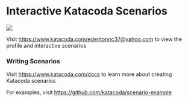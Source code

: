# Interactive Katacoda Scenarios

[![](http://shields.katacoda.com/katacoda/edentonnc37@yahoo.com/count.svg)](https://www.katacoda.com/edentonnc37@yahoo.com "Get your profile on Katacoda.com")

Visit https://www.katacoda.com/edentonnc37@yahoo.com to view the profile and interactive scenarios

### Writing Scenarios
Visit https://www.katacoda.com/docs to learn more about creating Katacoda scenarios

For examples, visit https://github.com/katacoda/scenario-example
